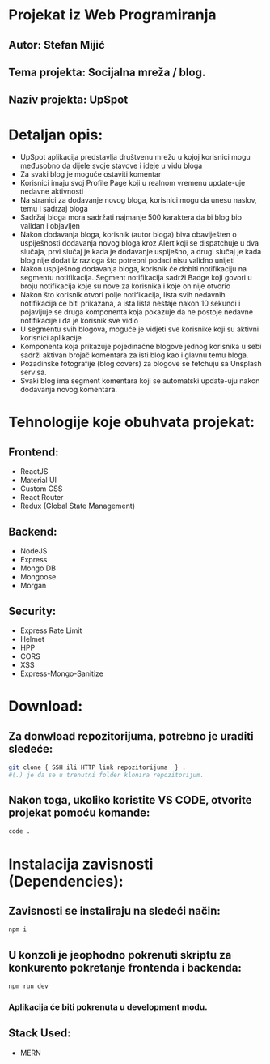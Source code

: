 # Projekat iz Web Programiranja
## Autor: Stefan Mijić
## Tema projekta: Socijalna mreža / blog.
## Naziv projekta: UpSpot
# Detaljan opis:
* UpSpot aplikacija predstavlja društvenu mrežu u kojoj korisnici mogu međusobno da dijele svoje stavove i ideje u vidu bloga
* Za svaki blog je moguće ostaviti komentar
* Korisnici imaju svoj Profile Page koji u realnom vremenu update-uje nedavne aktivnosti
* Na stranici za dodavanje novog bloga, korisnici mogu da unesu naslov, temu i sadrzaj bloga
* Sadržaj bloga mora sadržati najmanje 500 karaktera da bi blog bio validan i objavljen
* Nakon dodavanja bloga, korisnik (autor bloga) biva obaviješten o uspiješnosti dodavanja novog bloga kroz Alert koji se dispatchuje u dva slučaja, prvi slučaj je kada je dodavanje uspiješno, a drugi slučaj je kada blog nije dodat iz razloga što potrebni podaci nisu validno unijeti
* Nakon uspiješnog dodavanja bloga, korisnik će dobiti notifikaciju na segmentu notifikacija. Segment notifikacija sadrži Badge koji govori u broju notifikacija koje su nove za korisnika i koje on nije otvorio
* Nakon što korisnik otvori polje notifikacija, lista svih nedavnih notifikacija će biti prikazana, a ista lista nestaje nakon 10 sekundi i pojavljuje se druga komponenta koja pokazuje da ne postoje nedavne notifikacije i da je korisnik sve vidio
* U segmentu svih blogova, moguće je vidjeti sve korisnike koji su aktivni korisnici aplikacije
* Komponenta koja prikazuje pojedinačne blogove jednog korisnika u sebi sadrži aktivan brojač komentara za isti blog kao i glavnu temu bloga.
* Pozadinske fotografije (blog covers) za blogove se fetchuju sa Unsplash servisa.
* Svaki blog ima segment komentara koji se automatski update-uju nakon dodavanja novog komentara.


# Tehnologije koje obuhvata projekat:
## Frontend:
* ReactJS
* Material UI
* Custom CSS
* React Router
* Redux (Global State Management)

## Backend:
* NodeJS
* Express
* Mongo DB
* Mongoose
* Morgan

## Security:
* Express Rate Limit
* Helmet
* HPP
* CORS
* XSS
* Express-Mongo-Sanitize

# Download:
## Za donwload repozitorijuma, potrebno je uraditi sledeće:
```BASH
git clone { SSH ili HTTP link repozitorijuma  } .
#(.) je da se u trenutni folder klonira repozitorijum.
```
## Nakon toga, ukoliko koristite VS CODE, otvorite projekat pomoću komande:
```BASH
code .
```
# Instalacija zavisnosti (Dependencies):
## Zavisnosti se instaliraju na sledeći način:
```BASH
npm i
```
## U konzoli je jeophodno pokrenuti skriptu za konkurento pokretanje frontenda i backenda:
```BASH
npm run dev
```
### Aplikacija će biti pokrenuta u development modu.


## Stack Used:
* MERN
